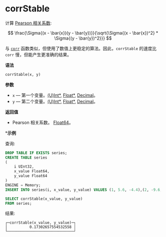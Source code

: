 
# corrStable

计算 [Pearson 相关系数](https://en.wikipedia.org/wiki/Pearson_correlation_coefficient): 

$$
\frac{\Sigma{(x - \bar{x})(y - \bar{y})}}{\sqrt{\Sigma{(x - \bar{x})^2} * \Sigma{(y - \bar{y})^2}}}
$$

与 [`corr`](../reference/corr.md) 函数类似，但使用了数值上更稳定的算法。因此，`corrStable` 的速度比 `corr` 慢，但能产生更准确的结果。

**语法**

```sql
corrStable(x, y)
```

**参数**

- `x` — 第一个变量。[(U)Int*](../../data-types/int-uint.md), [Float*](../../data-types/float.md), [Decimal](../../data-types/decimal.md)。
- `y` — 第二个变量。[(U)Int*](../../data-types/int-uint.md), [Float*](../../data-types/float.md), [Decimal](../../data-types/decimal.md)。

**返回值**

- Pearson 相关系数。 [Float64](../../data-types/float.md)。

***示例**

查询:

```sql
DROP TABLE IF EXISTS series;
CREATE TABLE series
(
    i UInt32,
    x_value Float64,
    y_value Float64
)
ENGINE = Memory;
INSERT INTO series(i, x_value, y_value) VALUES (1, 5.6, -4.4),(2, -9.6, 3),(3, -1.3, -4),(4, 5.3, 9.7),(5, 4.4, 0.037),(6, -8.6, -7.8),(7, 5.1, 9.3),(8, 7.9, -3.6),(9, -8.2, 0.62),(10, -3, 7.3);
```

```sql
SELECT corrStable(x_value, y_value)
FROM series;
```

结果:

```response
┌─corrStable(x_value, y_value)─┐
│          0.17302657554532558 │
└──────────────────────────────┘
```
